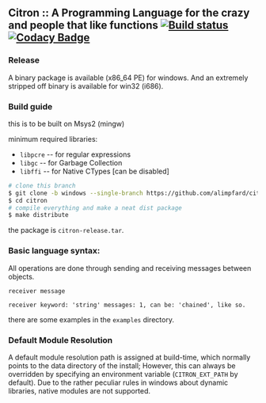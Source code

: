 
## Citron :: A Programming Language for the crazy and people that like functions [![Build status](https://ci.appveyor.com/api/projects/status/utvae7cifa5m8513?svg=true)](https://ci.appveyor.com/project/alimpfard/citron) [![Codacy Badge](https://api.codacy.com/project/badge/Grade/d55fb1e699e14d50b9882af24cde137d)](https://www.codacy.com/app/Citron/citron?utm_source=github.com&amp;utm_medium=referral&amp;utm_content=alimpfard/citron&amp;utm_campaign=Badge_Grade)

### Release
A binary package is available (x86_64 PE) for windows.
And an extremely stripped off binary is available for win32 (i686).

### Build guide
this is to be built on Msys2 (mingw)

minimum required libraries:
* `libpcre` -- for regular expressions
* `libgc` -- for Garbage Collection
* `libffi` -- for Native CTypes [can be disabled]

```sh
# clone this branch
$ git clone -b windows --single-branch https://github.com/alimpfard/citron
$ cd citron
# compile everything and make a neat dist package
$ make distribute
```

the package is `citron-release.tar`.

### Basic language syntax:
All operations are done through sending and receiving messages between objects.

`receiver message`

`receiver keyword: 'string' messages: 1, can be: 'chained', like so.`

there are some examples in the `examples` directory.

### Default Module Resolution
A default module resolution path is assigned at build-time, which normally points to the data directory of the install;
However, this can always be overridden by specifying an environment variable (`CITRON_EXT_PATH` by default).
Due to the rather peculiar rules in windows about dynamic libraries, native modules are not supported.
